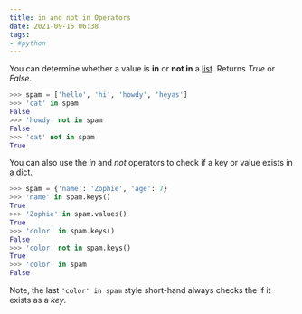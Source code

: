 ```yaml
---
title: in and not in Operators
date: 2021-09-15 06:38
tags:
- #python
---
```


You can determine whether a value is **in** or **not in** a [list](20210913183709-list.md). 
Returns _True_ or _False_.

```python
>>> spam = ['hello', 'hi', 'howdy', 'heyas']
>>> 'cat' in spam
False
>>> 'howdy' not in spam
False
>>> 'cat' not in spam
True
```

You can also use the _in_ and _not_ operators to check if a key or value exists
in a [dict](20210923051842-dictionary-data-type.md).

```python
>>> spam = {'name': 'Zophie', 'age': 7}
>>> 'name' in spam.keys()
True
>>> 'Zophie' in spam.values()
True
>>> 'color' in spam.keys()
False
>>> 'color' not in spam.keys()
True
>>> 'color' in spam
False
```

Note, the last `'color' in spam` style short-hand always checks the if it exists
as a _key_.
